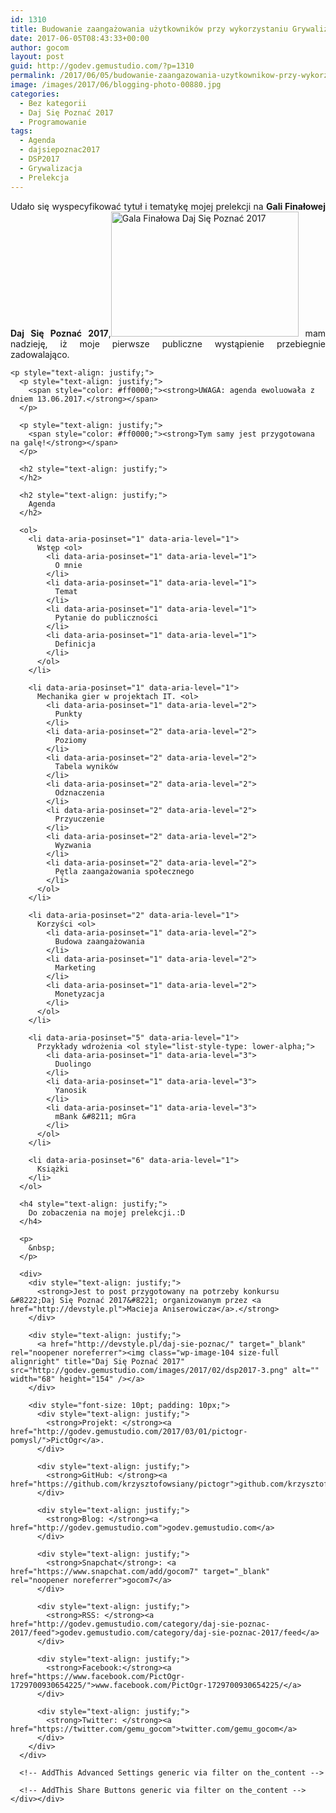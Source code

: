 ```yaml
---
id: 1310
title: Budowanie zaangażowania użytkowników przy wykorzystaniu Grywalizacji
date: 2017-06-05T08:43:33+00:00
author: gocom
layout: post
guid: http://godev.gemustudio.com/?p=1310
permalink: /2017/06/05/budowanie-zaangazowania-uzytkownikow-przy-wykorzystaniu-grywalizacji/
image: /images/2017/06/blogging-photo-00880.jpg
categories:
  - Bez kategorii
  - Daj Się Poznać 2017
  - Programowanie
tags:
  - Agenda
  - dajsiepoznac2017
  - DSP2017
  - Grywalizacja
  - Prelekcja
---
```

<div id="dslc-theme-content">
  <div id="dslc-theme-content-inner">
    <p style="text-align: justify;">
      Udało się wyspecyfikować tytuł i tematykę mojej prelekcji na <strong>Gali Finałowej Daj Się Poznać 2017</strong>,<img class="alignright wp-image-1316 size-medium" src="http://godev.gemustudio.com/images/2017/06/blogging-photo-40-300x200.jpg" alt="Gala Finałowa Daj Się Poznać 2017" width="300" height="200" srcset="http://godev.gemustudio.com/images/2017/06/blogging-photo-40-300x200.jpg 300w, http://godev.gemustudio.com/images/2017/06/blogging-photo-40-768x512.jpg 768w, http://godev.gemustudio.com/images/2017/06/blogging-photo-40.jpg 900w" sizes="(max-width: 300px) 100vw, 300px" /> mam nadzieję, iż moje pierwsze publiczne wystąpienie przebiegnie zadowalająco.
    </p>
    
    <p style="text-align: justify;">
      <p style="text-align: justify;">
        <span style="color: #ff0000;"><strong>UWAGA: agenda ewoluowała z dniem 13.06.2017.</strong></span>
      </p>
      
      <p style="text-align: justify;">
        <span style="color: #ff0000;"><strong>Tym samy jest przygotowana na galę!</strong></span>
      </p>
      
      <h2 style="text-align: justify;">
      </h2>
      
      <h2 style="text-align: justify;">
        Agenda
      </h2>
      
      <ol>
        <li data-aria-posinset="1" data-aria-level="1">
          Wstęp <ol>
            <li data-aria-posinset="1" data-aria-level="1">
              O mnie
            </li>
            <li data-aria-posinset="1" data-aria-level="1">
              Temat
            </li>
            <li data-aria-posinset="1" data-aria-level="1">
              Pytanie do publiczności
            </li>
            <li data-aria-posinset="1" data-aria-level="1">
              Definicja
            </li>
          </ol>
        </li>
        
        <li data-aria-posinset="1" data-aria-level="1">
          Mechanika gier w projektach IT. <ol>
            <li data-aria-posinset="1" data-aria-level="2">
              Punkty
            </li>
            <li data-aria-posinset="2" data-aria-level="2">
              Poziomy
            </li>
            <li data-aria-posinset="2" data-aria-level="2">
              Tabela wyników
            </li>
            <li data-aria-posinset="2" data-aria-level="2">
              Odznaczenia
            </li>
            <li data-aria-posinset="2" data-aria-level="2">
              Przyuczenie
            </li>
            <li data-aria-posinset="2" data-aria-level="2">
              Wyzwania
            </li>
            <li data-aria-posinset="2" data-aria-level="2">
              Pętla zaangażowania społecznego
            </li>
          </ol>
        </li>
        
        <li data-aria-posinset="2" data-aria-level="1">
          Korzyści <ol>
            <li data-aria-posinset="1" data-aria-level="2">
              Budowa zaangażowania
            </li>
            <li data-aria-posinset="1" data-aria-level="2">
              Marketing
            </li>
            <li data-aria-posinset="1" data-aria-level="2">
              Monetyzacja
            </li>
          </ol>
        </li>
        
        <li data-aria-posinset="5" data-aria-level="1">
          Przykłady wdrożenia <ol style="list-style-type: lower-alpha;">
            <li data-aria-posinset="1" data-aria-level="3">
              Duolingo
            </li>
            <li data-aria-posinset="1" data-aria-level="3">
              Yanosik
            </li>
            <li data-aria-posinset="1" data-aria-level="3">
              mBank &#8211; mGra
            </li>
          </ol>
        </li>
        
        <li data-aria-posinset="6" data-aria-level="1">
          Książki
        </li>
      </ol>
      
      <h4 style="text-align: justify;">
        Do zobaczenia na mojej prelekcji.:D
      </h4>
      
      <p>
        &nbsp;
      </p>
      
      <div>
        <div style="text-align: justify;">
          <strong>Jest to post przygotowany na potrzeby konkursu &#8222;Daj Się Poznać 2017&#8221; organizowanym przez <a href="http://devstyle.pl">Macieja Aniserowicza</a>.</strong>
        </div>
        
        <div style="text-align: justify;">
          <a href="http://devstyle.pl/daj-sie-poznac/" target="_blank" rel="noopener noreferrer"><img class="wp-image-104 size-full alignright" title="Daj Się Poznać 2017" src="http://godev.gemustudio.com/images/2017/02/dsp2017-3.png" alt="" width="68" height="154" /></a>
        </div>
        
        <div style="font-size: 10pt; padding: 10px;">
          <div style="text-align: justify;">
            <strong>Projekt: </strong><a href="http://godev.gemustudio.com/2017/03/01/pictogr-pomysl/">PictOgr</a>.
          </div>
          
          <div style="text-align: justify;">
            <strong>GitHub: </strong><a href="https://github.com/krzysztofowsiany/pictogr">github.com/krzysztofowsiany/pictogr</a>
          </div>
          
          <div style="text-align: justify;">
            <strong>Blog: </strong><a href="http://godev.gemustudio.com">godev.gemustudio.com</a>
          </div>
          
          <div style="text-align: justify;">
            <strong>Snapchat</strong>: <a href="https://www.snapchat.com/add/gocom7" target="_blank" rel="noopener noreferrer">gocom7</a>
          </div>
          
          <div style="text-align: justify;">
            <strong>RSS: </strong><a href="http://godev.gemustudio.com/category/daj-sie-poznac-2017/feed">godev.gemustudio.com/category/daj-sie-poznac-2017/feed</a>
          </div>
          
          <div style="text-align: justify;">
            <strong>Facebook:</strong><a href="https://www.facebook.com/PictOgr-1729700930654225/">www.facebook.com/PictOgr-1729700930654225/</a>
          </div>
          
          <div style="text-align: justify;">
            <strong>Twitter: </strong><a href="https://twitter.com/gemu_gocom">twitter.com/gemu_gocom</a>
          </div>
        </div>
      </div>
      
      <!-- AddThis Advanced Settings generic via filter on the_content -->
      
      <!-- AddThis Share Buttons generic via filter on the_content --></div></div>
